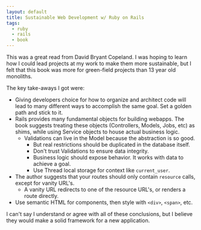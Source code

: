 ```yaml
---
layout: default
title: Sustainable Web Development w/ Ruby on Rails
tags:
  - ruby
  - rails
  - book
---
```


This was a great read from David Bryant Copeland.  I was hoping to learn how I
could lead projects at my work to make them more sustainable, but I felt that
this book was more for green-field projects than 13 year old monoliths.

The key take-aways I got were:

- Giving developers choice for how to organize and architect code will lead to
  many different ways to accomplish the same goal.  Set a golden path and stick
  to it.
- Rails provides many fundamental objects for building webapps.  The book
  suggests treating these objects (Controllers, Models, Jobs, etc) as shims,
  while using Service objects to house actual business logic.
  - Validations can live in the Model because the abstraction is so good.
    - But real restrictions should be duplicated in the database itself.
    - Don't trust Validations to ensure data integrity.
    - Business logic should expose behavior.  It works with data to achieve
      a goal.
    - Use Thread local storage for context like `current_user`.
- The author suggests that your routes should only contain `resource` calls,
  except for vanity URL's.
  - A vanity URL redirects to one of the resource URL's, or renders a route
    directly.
- Use semantic HTML for components, then style with `<div>`, `<span>`, etc.

I can't say I understand or agree with all of these conclusions, but I believe
they would make a solid framework for a new application.
